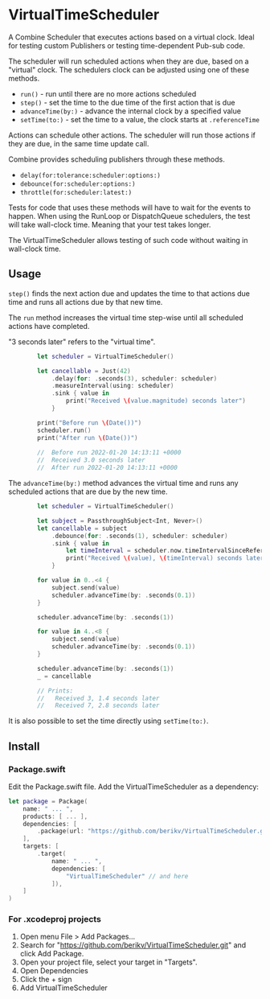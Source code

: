 # VirtualTimeScheduler

A Combine Scheduler that executes actions based on a virtual clock.
Ideal for testing custom Publishers or testing time-dependent Pub-sub code.

The scheduler will run scheduled actions when they are due, based on a 
"virtual" clock. The schedulers clock can be adjusted using one of these
methods. 

- `run()` - run until there are no more actions scheduled
- `step()` - set the time to the due time of the first action that is due
- `advanceTime(by:)` - advance the internal clock by a specified value
- `setTime(to:)` - set the time to a value, the clock starts at `.referenceTime`
    
Actions can schedule other actions. The scheduler will run those actions if
they are due, in the same time update call.

Combine provides scheduling publishers through these methods.
 
- `delay(for:tolerance:scheduler:options:)`
- `debounce(for:scheduler:options:)`
- `throttle(for:scheduler:latest:)`

Tests for code that uses these methods will have to wait for the events
to happen. When using the RunLoop or DispatchQueue schedulers, the test
will take wall-clock time. Meaning that your test takes longer.

The VirtualTimeScheduler allows testing of such code without waiting in
wall-clock time.  

## Usage

`step()` finds the next action due and updates the time to that actions due
time and runs all actions due by that new time.

The `run` method increases the virtual time step-wise until all scheduled
actions have completed.

"3 seconds later" refers to the "virtual time".

```swift
        let scheduler = VirtualTimeScheduler()

        let cancellable = Just(42)
            .delay(for: .seconds(3), scheduler: scheduler)
            .measureInterval(using: scheduler)
            .sink { value in
                print("Received \(value.magnitude) seconds later")
            }

        print("Before run \(Date())")
        scheduler.run()
        print("After run \(Date())")
        
        //  Before run 2022-01-20 14:13:11 +0000
        //  Received 3.0 seconds later
        //  After run 2022-01-20 14:13:11 +0000
```

The `advanceTime(by:)` method advances the virtual time and runs
any scheduled actions that are due by the new time. 

```swift
        let scheduler = VirtualTimeScheduler()

        let subject = PassthroughSubject<Int, Never>()
        let cancellable = subject
            .debounce(for: .seconds(1), scheduler: scheduler)
            .sink { value in
                let timeInterval = scheduler.now.timeIntervalSinceReferenceTime
                print("Received \(value), \(timeInterval) seconds later")
            }

        for value in 0..<4 {
            subject.send(value)
            scheduler.advanceTime(by: .seconds(0.1))
        }

        scheduler.advanceTime(by: .seconds(1))

        for value in 4..<8 {
            subject.send(value)
            scheduler.advanceTime(by: .seconds(0.1))
        }

        scheduler.advanceTime(by: .seconds(1))
        _ = cancellable

        // Prints:
        //   Received 3, 1.4 seconds later
        //   Received 7, 2.8 seconds later
```

It is also possible to set the time directly using `setTime(to:)`.

## Install

### Package.swift

Edit the Package.swift file. Add the VirtualTimeScheduler as a dependency:
 
```swift
let package = Package(
    name: " ... ",
    products: [ ... ],
    dependencies: [
        .package(url: "https://github.com/berikv/VirtualTimeScheduler.git", from: "1.0.0") // here
    ],
    targets: [
        .target(
            name: " ... ",
            dependencies: [
                "VirtualTimeScheduler" // and here
            ]),
    ]
)
```

### For .xcodeproj projects

1. Open menu File > Add Packages...
2. Search for "https://github.com/berikv/VirtualTimeScheduler.git" and click Add Package.
3. Open your project file, select your target in "Targets".
4. Open Dependencies
5. Click the + sign
6. Add VirtualTimeScheduler
